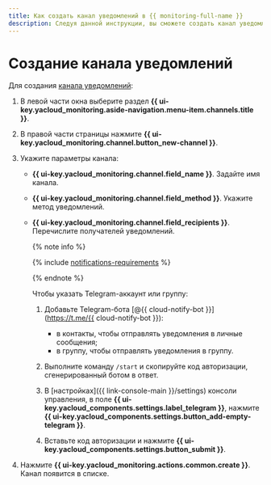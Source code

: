 ```yaml
---
title: Как создать канал уведомлений в {{ monitoring-full-name }}
description: Следуя данной инструкции, вы сможете создать канал уведомлений.
---
```


# Создание канала уведомлений

Для создания [канала уведомлений](../../concepts/alerting/notification-channel.md):

1. В левой части окна выберите раздел **{{ ui-key.yacloud_monitoring.aside-navigation.menu-item.channels.title }}**.
1. В правой части страницы нажмите **{{ ui-key.yacloud_monitoring.channel.button_new-channel }}**.
1. Укажите параметры канала:
    * **{{ ui-key.yacloud_monitoring.channel.field_name }}**. Задайте имя канала.
    * **{{ ui-key.yacloud_monitoring.channel.field_method }}**. Укажите метод уведомлений.
    * **{{ ui-key.yacloud_monitoring.channel.field_recipients }}**. Перечислите получателей уведомлений.

        {% note info %}

        {% include [notifications-requirements](../../../_includes/monitoring/notifications-requirements.md) %}

        {% endnote %}

        Чтобы указать Telegram-аккаунт или группу:

        1. Добавьте Telegram-бота [@{{ cloud-notify-bot }}](https://t.me/{{ cloud-notify-bot }}):

            * в контакты, чтобы отправлять уведомления в личные сообщения;
            * в группу, чтобы отправлять уведомления в группу.

        1. Выполните команду `/start` и скопируйте код авторизации, сгенерированный ботом в ответ.
        1. В [настройках]({{ link-console-main }}/settings) консоли управления, в поле **{{ ui-key.yacloud_components.settings.label_telegram }}**, нажмите **{{ ui-key.yacloud_components.settings.button_add-empty-telegram }}**.
        1. Вставьте код авторизации и нажмите **{{ ui-key.yacloud_components.settings.button_submit }}**.

1. Нажмите **{{ ui-key.yacloud_monitoring.actions.common.create }}**. Канал появится в списке.
